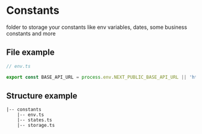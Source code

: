 # Constants

folder to storage your constants like env variables, dates, some business constants and more

## File example

```ts
// env.ts

export const BASE_API_URL = process.env.NEXT_PUBLIC_BASE_API_URL || 'http://localhost:5000/api'

```

## Structure example

```
|-- constants
    |-- env.ts
    |-- states.ts
    |-- storage.ts
```
